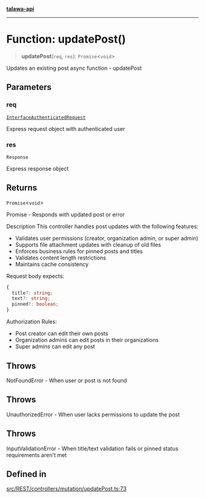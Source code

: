 [**talawa-api**](../../../../../README.md)

***

# Function: updatePost()

> **updatePost**(`req`, `res`): `Promise`\<`void`\>

Updates an existing post
async
function - updatePost

## Parameters

### req

[`InterfaceAuthenticatedRequest`](../../../../../middleware/isAuth/interfaces/InterfaceAuthenticatedRequest.md)

Express request object with authenticated user

### res

`Response`

Express response object

## Returns

`Promise`\<`void`\>

Promise<void> - Responds with updated post or error

Description
This controller handles post updates with the following features:
- Validates user permissions (creator, organization admin, or super admin)
- Supports file attachment updates with cleanup of old files
- Enforces business rules for pinned posts and titles
- Validates content length restrictions
- Maintains cache consistency

Request body expects:
```typescript
{
  title?: string;
  text?: string;
  pinned?: boolean;
}
```

Authorization Rules:
- Post creator can edit their own posts
- Organization admins can edit posts in their organizations
- Super admins can edit any post

## Throws

NotFoundError - When user or post is not found

## Throws

UnauthorizedError - When user lacks permissions to update the post

## Throws

InputValidationError - When title/text validation fails or pinned status requirements aren't met

## Defined in

[src/REST/controllers/mutation/updatePost.ts:73](https://github.com/Suyash878/talawa-api/blob/f376d03c37e9acd046e7cc983947432c95f74442/src/REST/controllers/mutation/updatePost.ts#L73)

